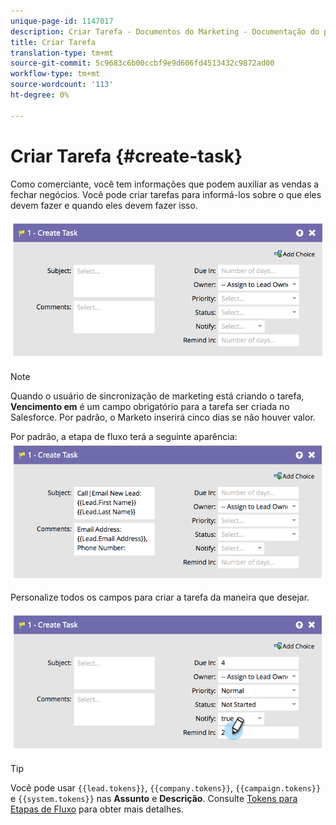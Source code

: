 ```yaml
---
unique-page-id: 1147017
description: Criar Tarefa - Documentos do Marketing - Documentação do produto
title: Criar Tarefa
translation-type: tm+mt
source-git-commit: 5c9683c6b00ccbf9e9d606fd4513432c9872ad00
workflow-type: tm+mt
source-wordcount: '113'
ht-degree: 0%

---
```



# Criar Tarefa {#create-task}

Como comerciante, você tem informações que podem auxiliar as vendas a fechar negócios. Você pode criar tarefas para informá-los sobre o que eles devem fazer e quando eles devem fazer isso.

![](assets/image2014-9-22-14-3a54-3a46.png)

>[!NOTE]
>
>Quando o usuário de sincronização de marketing está criando o tarefa, **Vencimento em** é um campo obrigatório para a tarefa ser criada no Salesforce. Por padrão, o Marketo inserirá cinco dias se não houver valor.

Por padrão, a etapa de fluxo terá a seguinte aparência:   ![](assets/image2014-9-22-14-3a54-3a49.png)

Personalize todos os campos para criar a tarefa da maneira que desejar.

![](assets/image2014-9-22-14-3a54-3a52.png)

>[!TIP]
>
>Você pode usar `{{lead.tokens}}`, `{{company.tokens}}`, `{{campaign.tokens}}` e `{{system.tokens}}` nas **Assunto** e **Descrição**. Consulte [Tokens para Etapas de Fluxo](../../../../product-docs/core-marketo-concepts/smart-campaigns/flow-actions/use-tokens-in-flow-steps.md) para obter mais detalhes.

